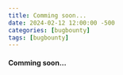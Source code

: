 ```yaml
---
title: Comming soon...
date: 2024-02-12 12:00:00 -500
categories: [bugbounty]
tags: [bugbounty]
---
```


#### Comming soon...